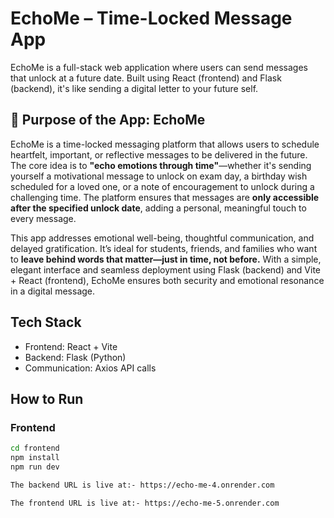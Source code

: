 # EchoMe – Time-Locked Message App

EchoMe is a full-stack web application where users can send messages that unlock at a future date. Built using React (frontend) and Flask (backend), it's like sending a digital letter to your future self. 


## 🎯 Purpose of the App: EchoMe

EchoMe is a time-locked messaging platform that allows users to schedule heartfelt, important, or reflective messages to be delivered in the future. The core idea is to **"echo emotions through time"**—whether it's sending yourself a motivational message to unlock on exam day, a birthday wish scheduled for a loved one, or a note of encouragement to unlock during a challenging time. The platform ensures that messages are **only accessible after the specified unlock date**, adding a personal, meaningful touch to every message.

This app addresses emotional well-being, thoughtful communication, and delayed gratification. It’s ideal for students, friends, and families who want to **leave behind words that matter—just in time, not before.** With a simple, elegant interface and seamless deployment using Flask (backend) and Vite + React (frontend), EchoMe ensures both security and emotional resonance in a digital message.


## Tech Stack

- Frontend: React + Vite
- Backend: Flask (Python)
- Communication: Axios API calls

## How to Run

### Frontend
```bash
cd frontend
npm install
npm run dev

The backend URL is live at:- https://echo-me-4.onrender.com

The frontend URL is live at:- https://echo-me-5.onrender.com

